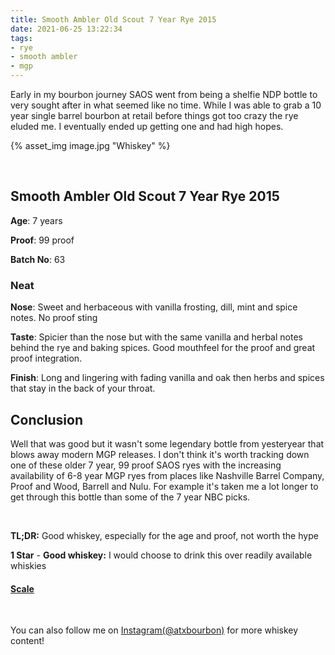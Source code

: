 ```yaml
---
title: Smooth Ambler Old Scout 7 Year Rye 2015
date: 2021-06-25 13:22:34
tags:
- rye
- smooth ambler
- mgp
---
```


Early in my bourbon journey SAOS went from being a shelfie NDP bottle to very sought after in what seemed like no time. While I was able to grab a 10 year single barrel bourbon at retail before things got too crazy the rye eluded me. I eventually ended up getting one and had high hopes.

{% asset_img image.jpg "Whiskey" %}

&nbsp;

## Smooth Ambler Old Scout 7 Year Rye 2015

**Age**: 7 years

**Proof**: 99 proof

**Batch No**: 63 

### Neat
**Nose**: Sweet and herbaceous with vanilla frosting, dill, mint and spice notes. No proof sting

**Taste**: Spicier than the nose but with the same vanilla and herbal notes behind the rye and baking spices. Good mouthfeel for the proof and great proof integration.

**Finish**: Long and lingering with fading vanilla and oak then herbs and spices that stay in the back of your throat.

## Conclusion

Well that was good but it wasn't some legendary bottle from yesteryear that blows away modern MGP releases. I don't think it's worth tracking down one of these older 7 year, 99 proof SAOS ryes with the increasing availability of 6-8 year MGP ryes from places like Nashville Barrel Company, Proof and Wood, Barrell and Nulu. For example it's taken me a lot longer to get through this bottle than some of the 7 year NBC picks.

&nbsp;

**TL;DR:** Good whiskey, especially for the age and proof, not worth the hype

**1 Star** - **Good whiskey:** I would choose to drink this over readily available whiskies

#### [Scale](http://atxbourbon.com/Scale/)

&nbsp;

You can also follow me on [Instagram(@atxbourbon)](https://www.instagram.com/atxbourbon/) for more whiskey content!

